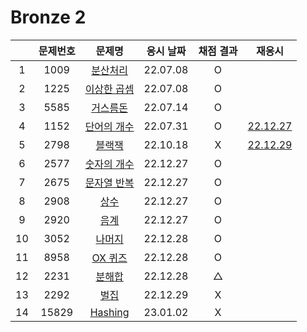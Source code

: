 # Bronze 2

|     | 문제번호 |          문제명          | 응시 날짜 | 채점 결과 |            재응시            |
| :-: | :------: | :----------------------: | :-------: | :-------: | :--------------------------: |
|  1  |   1009   |  [분산처리](./1009.js)   | 22.07.08  |     O     |
|  2  |   1225   | [이상한 곱셈](./1225.js) | 22.07.08  |     O     |
|  3  |   5585   |  [거스름돈](./5585.js)   | 22.07.14  |     O     |                              |
|  4  |   1152   | [단어의 개수](./1152.js) | 22.07.31  |     O     | [22.12.27](./replay/1152.js) |
|  5  |   2798   |   [블랙잭](./2798.js)    | 22.10.18  |     X     | [22.12.29](./replay/2798.js) |
|  6  |   2577   | [숫자의 개수](./2577.js) | 22.12.27  |     O     |
|  7  |   2675   | [문자열 반복](./2675.js) | 22.12.27  |     O     |
|  8  |   2908   |    [상수](./2908.js)     | 22.12.27  |     O     |
|  9  |   2920   |    [음계](./2920.js)     | 22.12.27  |     O     |
| 10  |   3052   |   [나머지](./3052.js)    | 22.12.28  |     O     |
| 11  |   8958   |   [OX 퀴즈](./8958.js)   | 22.12.28  |     O     |
| 12  |   2231   |   [분해합](./2231.js)    | 22.12.28  |     △     |
| 13  |   2292   |    [벌집](./2292.js)     | 22.12.29  |     X     |
| 14  |  15829   |  [Hashing](./15829.js)   | 23.01.02  |     X     |
